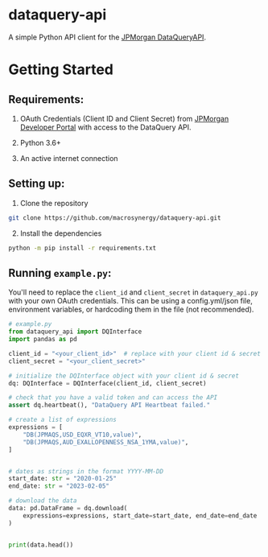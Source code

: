 # dataquery-api

A simple Python API client for the [JPMorgan DataQuery](https://www.jpmorgan.com/solutions/cib/markets/dataquery)[API](https://developer.jpmorgan.com/products/dataquery_api).

# Getting Started

## Requirements:

1. OAuth Credentials (Client ID and Client Secret) from [JPMorgan Developer Portal](https://developer.jpmorgan.com/) with access to the DataQuery API.

1. Python 3.6+

1. An active internet connection

## Setting up:

1. Clone the repository

```bash
git clone https://github.com/macrosynergy/dataquery-api.git
```

2. Install the dependencies

```bash
python -m pip install -r requirements.txt
```

## Running `example.py`:

You'll need to replace the `client_id` and `client_secret` in `dataquery_api.py` with your own OAuth credentials. This can be using a config.yml/json file, environment variables, or hardcoding them in the file (not recommended).

```python
# example.py
from dataquery_api import DQInterface
import pandas as pd

client_id = "<your_client_id>"  # replace with your client id & secret
client_secret = "<your_client_secret>"

# initialize the DQInterface object with your client id & secret
dq: DQInterface = DQInterface(client_id, client_secret)

# check that you have a valid token and can access the API
assert dq.heartbeat(), "DataQuery API Heartbeat failed."

# create a list of expressions
expressions = [
    "DB(JPMAQS,USD_EQXR_VT10,value)",
    "DB(JPMAQS,AUD_EXALLOPENNESS_NSA_1YMA,value)",
]


# dates as strings in the format YYYY-MM-DD
start_date: str = "2020-01-25"
end_date: str = "2023-02-05"

# download the data
data: pd.DataFrame = dq.download(
    expressions=expressions, start_date=start_date, end_date=end_date
)


print(data.head())

```
